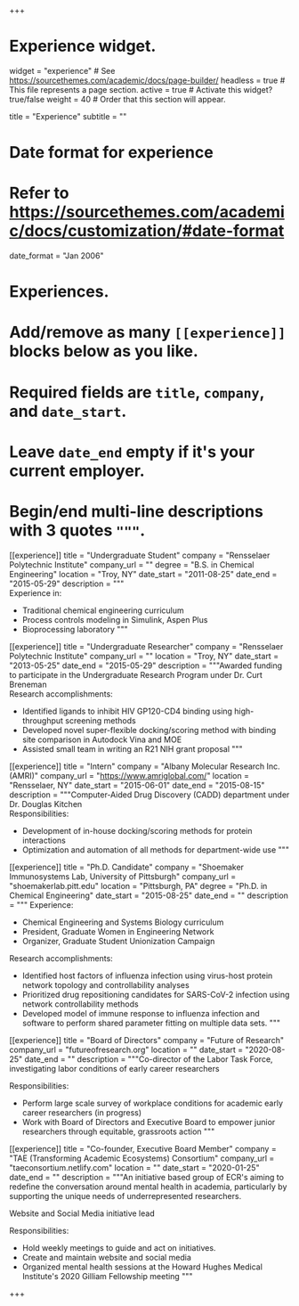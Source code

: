 +++
# Experience widget.
widget = "experience"  # See https://sourcethemes.com/academic/docs/page-builder/
headless = true  # This file represents a page section.
active = true  # Activate this widget? true/false
weight = 40  # Order that this section will appear.

title = "Experience"
subtitle = ""

# Date format for experience
#   Refer to https://sourcethemes.com/academic/docs/customization/#date-format
date_format = "Jan 2006"

# Experiences.
#   Add/remove as many `[[experience]]` blocks below as you like.
#   Required fields are `title`, `company`, and `date_start`.
#   Leave `date_end` empty if it's your current employer.
#   Begin/end multi-line descriptions with 3 quotes `"""`.
[[experience]]
  title = "Undergraduate Student"
  company = "Rensselaer Polytechnic Institute"
  company_url = ""
  degree = "B.S. in Chemical Engineering" 
  location = "Troy, NY"
  date_start = "2011-08-25"
  date_end = "2015-05-29"
  description = """  
  Experience in:
  
  * Traditional chemical engineering curriculum
  * Process controls modeling in Simulink, Aspen Plus
  * Bioprocessing laboratory
  """

[[experience]]
  title = "Undergraduate Researcher"
  company = "Rensselaer Polytechnic Institute"
  company_url = ""
  location = "Troy, NY"
  date_start = "2013-05-25"
  date_end = "2015-05-29"
  description = """Awarded funding to participate in the Undergraduate Research Program under Dr. Curt Breneman  
  Research accomplishments:
  
  * Identified ligands to inhibit HIV GP120-CD4 binding using high-throughput screening methods
  * Developed novel super-flexible docking/scoring method with binding site comparison in Autodock Vina and MOE
  * Assisted small team in writing an R21 NIH grant proposal
  """

[[experience]]
  title = "Intern"
  company = "Albany Molecular Research Inc. (AMRI)"
  company_url = "https://www.amriglobal.com/"
  location = "Rensselaer, NY"
  date_start = "2015-06-01"
  date_end = "2015-08-15"
  description = """Computer-Aided Drug Discovery (CADD) department under Dr. Douglas Kitchen  
  Responsibilities:
  
  * Development of in-house docking/scoring methods for protein interactions 
  * Optimization and automation of all methods for department-wide use
  """

[[experience]]
  title = "Ph.D. Candidate"
  company = "Shoemaker Immunosystems Lab, University of Pittsburgh"
  company_url = "shoemakerlab.pitt.edu"
  location = "Pittsburgh, PA"
  degree = "Ph.D. in Chemical Engineering"
  date_start = "2015-08-25"
  date_end = ""
  description = """
  Experience:

  * Chemical Engineering and Systems Biology curriculum
  * President, Graduate Women in Engineering Network
  * Organizer, Graduate Student Unionization Campaign 

  Research accomplishments:

  * Identified host factors of influenza infection using virus-host protein network topology and controllability analyses
  * Prioritized drug repositioning candidates for SARS-CoV-2 infection using network controllability methods
  * Developed model of immune response to influenza infection and software to perform shared parameter fitting on multiple data sets.
  """

[[experience]]
  title = "Board of Directors"
  company = "Future of Research"
  company_url = "futureofresearch.org"
  location = ""
  date_start = "2020-08-25"
  date_end = ""
  description = """Co-director of the Labor Task Force, investigating labor conditions of early career researchers
 
  Responsibilities:

  * Perform large scale survey of workplace conditions for academic early career researchers (in progress)
  * Work with Board of Directors and Executive Board to empower junior researchers through equitable, grassroots action
  """

[[experience]]
  title = "Co-founder,  Executive Board Member"
  company = "TAE (Transforming Academic Ecosystems) Consortium"
  company_url = "taeconsortium.netlify.com"
  location = ""
  date_start = "2020-01-25"
  date_end = ""
  description = """An initiative based group of ECR's aiming to redefine the conversation around mental health in academia, particularly by supporting the unique needs of underrepresented researchers.
  
  Website and Social Media initiative lead

  Responsibilities:

  * Hold weekly meetings to guide and act on initiatives. 
  * Create and maintain website and social media
  * Organized mental health sessions at the Howard Hughes Medical Institute's 2020 Gilliam Fellowship meeting
  """

+++
